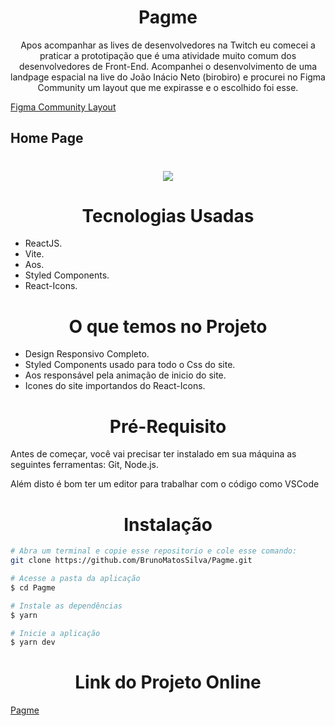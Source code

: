 <h1 align="center">Pagme</h1>
<p align="center">Apos acompanhar as lives de desenvolvedores na Twitch eu comecei a praticar a prototipação que é uma atividade muito comum dos desenvolvedores de Front-End. Acompanhei o desenvolvimento de uma landpage espacial na live do João Inácio Neto (birobiro) e procurei no Figma Community um layout que me expirasse e o escolhido foi esse.</p>

[Figma Community Layout](https://www.figma.com/community/file/1076572969373934320)

## Home Page

<h1 align="center">
<img src="https://media-exp1.licdn.com/dms/image/sync/C4E27AQFDZJIDTZsyew/articleshare-shrink_800/0/1646511487012?e=1646600400&v=beta&t=x29BX1Md_bCZGgKlX6WFxF-LNGl1cVR9Mn_nshHgzgE" />
</h1>

<h1 align="center">Tecnologias Usadas</h1>
<ul>
<li>ReactJS.</li>
<li>Vite.</li>
<li>Aos.</li>
<li>Styled Components.</li>
<li>React-Icons.</li>
</ul>

<h1 align="center">O que temos no Projeto</h1>
<ul>
<li> Design Responsivo Completo.</li>
<li> Styled Components usado para todo o Css do site.</li>
<li> Aos responsável pela animação de inicio do site.</li>
<li> Icones do site importandos do React-Icons. </li>
</ul>

<h1 align="center">Pré-Requisito</h1>

<p>Antes de começar, você vai precisar ter instalado em sua máquina as seguintes ferramentas:
Git, Node.js.</p>
<p>Além disto é bom ter um editor para trabalhar com o código como VSCode</p>

<h1 align="center">Instalação</h1>

```bash
# Abra um terminal e copie esse repositorio e cole esse comando:
git clone https://github.com/BrunoMatosSilva/Pagme.git 
```

```bash
# Acesse a pasta da aplicação
$ cd Pagme

# Instale as dependências
$ yarn

# Inicie a aplicação
$ yarn dev
```

<h1 align="center">Link do Projeto Online</h1>

[Pagme](https://pagmebank.vercel.app/)
